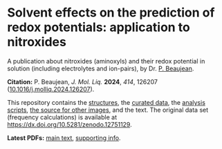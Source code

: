 # Solvent effects on the prediction of redox potentials: application to nitroxides

A publication about nitroxides (aminoxyls) and their redox potential in solution (including electrolytes and ion-pairs), by Dr. [P. Beaujean](https://pierrebeaujean.net).

**Citation:** P. Beaujean, *J. Mol. Liq.* **2024**, *414*, 126207 ([10.1016/j.molliq.2024.126207](https://doi.org/10.1016/j.molliq.2024.126207)).

This repository contains the [structures](./structures), the [curated data](./data), the [analysis scripts](./analyses), [the source for other images](./im), and the text.
The original data set (frequency calculations) is available at <https://dx.doi.org/10.5281/zenodo.12751129>.

**Latest PDFs:** [main text](https://github.com/pierre-24/publi-nitroxides/releases/download/latest/Main_Text.pdf), [supporting info](https://github.com/pierre-24/publi-nitroxides/releases/download/latest/Supporting_Info.pdf).
